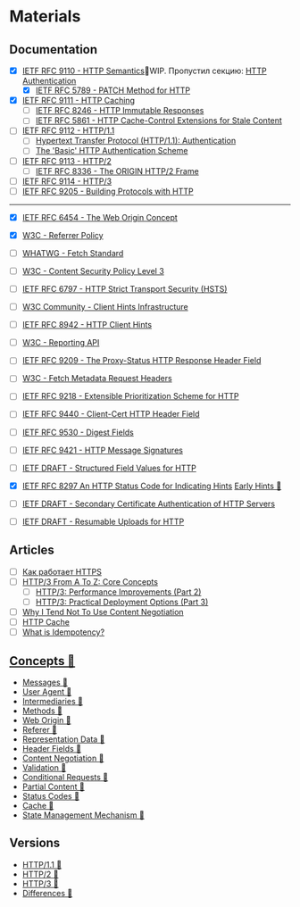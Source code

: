 # Materials

## Documentation
- [x] [IETF RFC 9110 - HTTP Semantics](https://www.rfc-editor.org/rfc/rfc9110)🚧WIP. Пропустил секцию: [HTTP Authentication](https://www.rfc-editor.org/rfc/rfc9110#name-http-authentication)
  - [x] [IETF RFC 5789 - PATCH Method for HTTP](https://www.rfc-editor.org/rfc/rfc5789)
- [x] [IETF RFC 9111 - HTTP Caching](https://datatracker.ietf.org/doc/rfc9111/)
  - [ ] [IETF RFC 8246 -  HTTP Immutable Responses](https://datatracker.ietf.org/doc/rfc8246)
  - [ ] [IETF RFC 5861 -  HTTP Cache-Control Extensions for Stale Content](https://datatracker.ietf.org/doc/rfc5861)
- [ ] [IETF RFC 9112 - HTTP/1.1](https://www.rfc-editor.org/rfc/rfc9112)
  - [ ] [Hypertext Transfer Protocol (HTTP/1.1): Authentication](https://www.rfc-editor.org/rfc/rfc7235)
  - [ ] [The 'Basic' HTTP Authentication Scheme](https://www.rfc-editor.org/rfc/rfc7617)
- [ ] [IETF RFC 9113 - HTTP/2](https://datatracker.ietf.org/doc/rfc9113/)
  - [ ] [IETF RFC 8336 - The ORIGIN HTTP/2 Frame](https://datatracker.ietf.org/doc/rfc8336/)
- [ ] [IETF RFC 9114 - HTTP/3](https://www.rfc-editor.org/rfc/rfc9114)
- [ ] [IETF RFC 9205 - Building Protocols with HTTP](https://datatracker.ietf.org/doc/rfc9205/)
___
- [x] [IETF RFC 6454 - The Web Origin Concept](https://datatracker.ietf.org/doc/rfc6454/)
- [x] [W3C - Referrer Policy](https://w3c.github.io/webappsec-referrer-policy/)
- [ ] [WHATWG - Fetch Standard](https://fetch.spec.whatwg.org)
- [ ] [W3C - Content Security Policy Level 3](https://www.w3.org/TR/CSP3/)
- [ ] [IETF RFC 6797 - HTTP Strict Transport Security (HSTS)](https://datatracker.ietf.org/doc/html/rfc6797)
- [ ] [W3C Community - Client Hints Infrastructure](https://wicg.github.io/client-hints-infrastructure)
- [ ] [IETF RFC 8942 - HTTP Client Hints](https://www.rfc-editor.org/rfc/rfc8942)
- [ ] [W3C - Reporting API](https://www.w3.org/TR/reporting-1/)
- [ ] [IETF RFC 9209 - The Proxy-Status HTTP Response Header Field](https://datatracker.ietf.org/doc/rfc9209/)
- [ ] [W3C - Fetch Metadata Request Headers](https://www.w3.org/TR/fetch-metadata/)
- [ ] [IETF RFC 9218 - Extensible Prioritization Scheme for HTTP](https://www.rfc-editor.org/rfc/rfc9218.html)
- [ ] [IETF RFC 9440 - Client-Cert HTTP Header Field](https://www.rfc-editor.org/rfc/rfc9440.html)
- [ ] [IETF RFC 9530 - Digest Fields](https://datatracker.ietf.org/doc/rfc9530/)
- [ ] [IETF RFC 9421 - HTTP Message Signatures](https://datatracker.ietf.org/doc/rfc9421/)
- [ ] [IETF DRAFT - Structured Field Values for HTTP](https://www.ietf.org/archive/id/draft-ietf-httpbis-sfbis-05.html)
- [x] [IETF RFC 8297 An HTTP Status Code for Indicating Hints](https://datatracker.ietf.org/doc/html/rfc8297) [Early Hints 📂](./concepts/early-hints.md)
- [ ] [IETF DRAFT - Secondary Certificate Authentication of HTTP Servers](https://www.ietf.org/archive/id/draft-egorbaty-httpbis-secondary-server-certs-01.html)
- [ ] [IETF DRAFT - Resumable Uploads for HTTP](https://www.ietf.org/archive/id/draft-ietf-httpbis-resumable-upload-03.html)


## Articles
- [ ] [Как работает HTTPS](https://ufostation.tech/ru/posts/2023/how-does-https-work)
- [ ] [HTTP/3 From A To Z: Core Concepts](https://www.smashingmagazine.com/2021/08/http3-core-concepts-part1/)
  - [ ] [HTTP/3: Performance Improvements (Part 2)](https://www.smashingmagazine.com/2021/08/http3-performance-improvements-part2/)
  - [ ] [HTTP/3: Practical Deployment Options (Part 3)](https://www.smashingmagazine.com/2021/09/http3-practical-deployment-options-part3/)
- [ ] [Why I Tend Not To Use Content Negotiation](https://htmx.org/essays/why-tend-not-to-use-content-negotiation/)
- [ ] [HTTP Cache](https://www.chromium.org/developers/design-documents/network-stack/http-cache/)
- [ ] [What is Idempotency?](https://blog.dreamfactory.com/what-is-idempotency)

## [Concepts 📂](./concepts/index.md)
- [Messages 📂](./concepts/messages.md)
- [User Agent 📂](./concepts/user-agent.md)
- [Intermediaries 📂](./concepts/intermediaries.md)
- [Methods 📂](./concepts/methods.md)
- [Web Origin 📂](./concepts/web-origin.md)
- [Referer 📂](./concepts/referer.md)
- [Representation Data 📂](./concepts/representation-data.md)
- [Header Fields 📂](./concepts/headers-fields.md)
- [Content Negotiation 📂](./concepts/content-negotiation.md)
- [Validation 📂](./concepts/validation.md)
- [Conditional Requests 📂](./concepts/conditional-requests.md)
- [Partial Content 📂](./concepts/partial-content.md)
- [Status Codes 📂](./concepts/status-codes.md)
- [Cache 📂](./concepts/cache.md)
- [State Management Mechanism 📂](./concepts/state-management-mechanism.md)

## Versions
- [HTTP/1.1 📂](./versions/http-1.1.md)
- [HTTP/2 📂](./versions/http-2.md)
- [HTTP/3 📂](./versions/http-3.md)
- [Differences 📂](./versions/differences.md)
